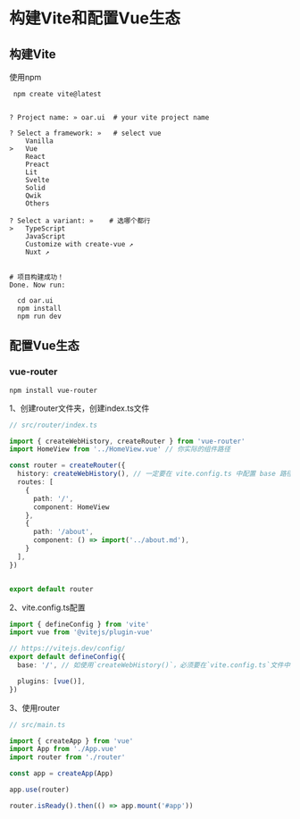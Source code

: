 
# 构建Vite和配置Vue生态

## 构建Vite

使用npm
```shell
 npm create vite@latest
```

```shell

? Project name: » oar.ui  # your vite project name

? Select a framework: »   # select vue
    Vanilla
>   Vue
    React
    Preact
    Lit
    Svelte
    Solid
    Qwik
    Others

? Select a variant: »    # 选哪个都行
>   TypeScript
    JavaScript
    Customize with create-vue ↗
    Nuxt ↗


# 项目构建成功！
Done. Now run:

  cd oar.ui
  npm install
  npm run dev
```


## 配置Vue生态

### vue-router

```shell
npm install vue-router
```

1、创建router文件夹，创建index.ts文件
```ts
// src/router/index.ts

import { createWebHistory, createRouter } from 'vue-router'
import HomeView from '../HomeView.vue' // 你实际的组件路径

const router = createRouter({
  history: createWebHistory(), // 一定要在 vite.config.ts 中配置 base 路径！
  routes: [
    {
      path: '/',
      component: HomeView
    },
    {
      path: '/about',
      component: () => import('../about.md'),
    }
  ],
})


export default router
```

2、vite.config.ts配置
```ts
import { defineConfig } from 'vite'
import vue from '@vitejs/plugin-vue'

// https://vitejs.dev/config/
export default defineConfig({
  base: '/', // 如使用`createWebHistory()`，必须要在`vite.config.ts`文件中配置`base`属性，不配置`base`属性`vue-router`可能会生成错误的路径，导致导航失败或资源加载错误；如需更换资源的根目录时也是修改`base`属性即可

  plugins: [vue()],
})

```

3、使用router
```ts
// src/main.ts

import { createApp } from 'vue'
import App from './App.vue'
import router from './router'

const app = createApp(App)

app.use(router)

router.isReady().then(() => app.mount('#app'))
```


<!-- # 搭建组件库文档

1、创建vite，并选择vue插件

2、下载vue-router

创建router。

如使用`createWebHistory()`，必须要在`vite.config.ts`文件中配置`base`属性，不配置`base`属性`vue-router`可能会生成错误的路径，导致导航失败或资源加载错误。


```js
export default defineConfig({
  base: '/',
});

```

如需更换资源的根目录时也是修改`base`属性即可

```js
import { defineConfig } from "vite";

export default defineConfig({
  base: '/',
});

```

3、使用markdown文件

在router中添加md组件

```js
import Home from '../home.vue';
const router = createRouter({
  history: createWebHistory(), // 一定要在 vite.config.ts 中配置 base 路径！
  routes: [
    {
      path: '/',
      component: Home
    },
    {
      path: '/test',
      component: () => import('../test.md'),
    }
  ],
})
```

因为`@vitejs/plugin-vue`插件默认并不识别`markdown`文件，需在使用`vue`插件时增加对`markdown`文件的识别。

```js
import { defineConfig } from "vite";
import vue from "@vitejs/plugin-vue";

export default defineConfig({
  base: '/',
  plugins: [
    vue({ include: [/\.vue$/, /\.md$/] }),
  ],
});

```


4、将markdown文件转为vue文件

通过第3步配置的`md`的路由

只需加载对于的`.md组件`时，将`.md组件`通过插件转换为`.vue组件`，然后`.vue组件`通过插件转换为`html`。至此我们就完成了对整个工作流的构思

在本地创建`vite-plugin-vue-markdown-to-html`插件

```js
import { defineConfig } from "vite";
import vue from "@vitejs/plugin-vue"; // vue转html的插件
import vitePluginVueMarkdownToHtml from "./plugins/vite-plugin-vue-markdown-to-html"; // md转vue的插件

export default defineConfig({
  base: '/',
  plugins: [
    vue({ include: [/\.vue$/, /\.md$/] }),
    vitePluginVueMarkdownToHtml(),
  ],
});

``` -->